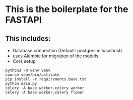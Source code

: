 # This is the boilerplate for the FASTAPI

## This includes:

- Database connection (Default: postgres in localhost)
- uses Alembic for migration of the models
- Cors setup

```
python3 -m venv venv
source venv/bin/activate
pip install -r requirements.base.txt
python main.py
celery -A base.worker.celery worker
celery -A base.worker.celery flower
```
